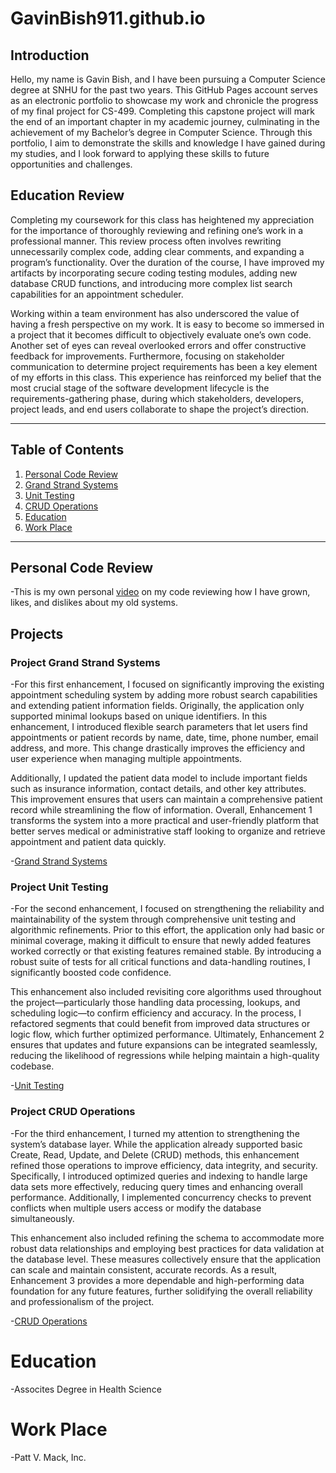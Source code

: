 # GavinBish911.github.io

## Introduction
Hello, my name is Gavin Bish, and I have been pursuing a Computer Science degree at SNHU for the past two years. This GitHub Pages account serves as an electronic portfolio to showcase my work and chronicle the progress of my final project for CS-499. Completing this capstone project will mark the end of an important chapter in my academic journey, culminating in the achievement of my Bachelor’s degree in Computer Science. Through this portfolio, I aim to demonstrate the skills and knowledge I have gained during my studies, and I look forward to applying these skills to future opportunities and challenges.

## Education Review
Completing my coursework for this class has heightened my appreciation for the importance of thoroughly reviewing and refining one’s work in a professional manner. This review process often involves rewriting unnecessarily complex code, adding clear comments, and expanding a program’s functionality. Over the duration of the course, I have improved my artifacts by incorporating secure coding testing modules, adding new database CRUD functions, and introducing more complex list search capabilities for an appointment scheduler.

Working within a team environment has also underscored the value of having a fresh perspective on my work. It is easy to become so immersed in a project that it becomes difficult to objectively evaluate one’s own code. Another set of eyes can reveal overlooked errors and offer constructive feedback for improvements. Furthermore, focusing on stakeholder communication to determine project requirements has been a key element of my efforts in this class. This experience has reinforced my belief that the most crucial stage of the software development lifecycle is the requirements-gathering phase, during which stakeholders, developers, project leads, and end users collaborate to shape the project’s direction.

---

## Table of Contents

1. [Personal Code Review](#personal-code-review)  
2. [Grand Strand Systems](#project-grand-strand-systems)  
3. [Unit Testing](#project-unit-testing)  
4. [CRUD Operations](#project-crud-operations)  
5. [Education](#education)
6. [Work Place](#work-place)  

---

## Personal Code Review
-This is my own personal [video](https://youtu.be/xJKR-Wp14V0) on my code reviewing how I have grown, likes, and dislikes about my old systems.

## Projects

### Project Grand Strand Systems
-For this first enhancement, I focused on significantly improving the existing appointment scheduling system by adding more robust search capabilities and extending patient information fields. Originally, the application only supported minimal lookups based on unique identifiers. In this enhancement, I introduced flexible search parameters that let users find appointments or patient records by name, date, time, phone number, email address, and more. This change drastically improves the efficiency and user experience when managing multiple appointments.

Additionally, I updated the patient data model to include important fields such as insurance information, contact details, and other key attributes. This improvement ensures that users can maintain a comprehensive patient record while streamlining the flow of information. Overall, Enhancement 1 transforms the system into a more practical and user-friendly platform that better serves medical or administrative staff looking to organize and retrieve appointment and patient data quickly.

-[Grand Strand Systems](https://github.com/GavinBish911/GavinBish911.github.io/blob/Grand-Strand-Systems/README.md)

### Project Unit Testing
-For the second enhancement, I focused on strengthening the reliability and maintainability of the system through comprehensive unit testing and algorithmic refinements. Prior to this effort, the application only had basic or minimal coverage, making it difficult to ensure that newly added features worked correctly or that existing features remained stable. By introducing a robust suite of tests for all critical functions and data-handling routines, I significantly boosted code confidence.

This enhancement also included revisiting core algorithms used throughout the project—particularly those handling data processing, lookups, and scheduling logic—to confirm efficiency and accuracy. In the process, I refactored segments that could benefit from improved data structures or logic flow, which further optimized performance. Ultimately, Enhancement 2 ensures that updates and future expansions can be integrated seamlessly, reducing the likelihood of regressions while helping maintain a high-quality codebase.

-[Unit Testing](https://github.com/GavinBish911/GavinBish911.github.io/blob/Original-Unit-Testing/README.md)

### Project CRUD Operations
-For the third enhancement, I turned my attention to strengthening the system’s database layer. While the application already supported basic Create, Read, Update, and Delete (CRUD) methods, this enhancement refined those operations to improve efficiency, data integrity, and security. Specifically, I introduced optimized queries and indexing to handle large data sets more effectively, reducing query times and enhancing overall performance. Additionally, I implemented concurrency checks to prevent conflicts when multiple users access or modify the database simultaneously.

This enhancement also included refining the schema to accommodate more robust data relationships and employing best practices for data validation at the database level. These measures collectively ensure that the application can scale and maintain consistent, accurate records. As a result, Enhancement 3 provides a more dependable and high-performing data foundation for any future features, further solidifying the overall reliability and professionalism of the project.

-[CRUD Operations](https://github.com/GavinBish911/GavinBish911.github.io/blob/CRUD-Operations/README.md)

# Education
-Assocites Degree in Health Science

# Work Place
-Patt V. Mack, Inc.
